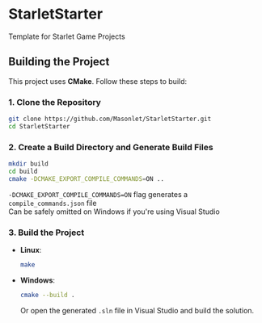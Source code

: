 # StarletStarter
Template for Starlet Game Projects

## Building the Project
This project uses **CMake**. Follow these steps to build:

### 1. Clone the Repository
```bash
git clone https://github.com/Masonlet/StarletStarter.git
cd StarletStarter
```

### 2. Create a Build Directory and Generate Build Files
```bash
mkdir build
cd build 
cmake -DCMAKE_EXPORT_COMPILE_COMMANDS=ON ..
```
`-DCMAKE_EXPORT_COMPILE_COMMANDS=ON` flag generates a `compile_commands.json` file  
Can be safely omitted on Windows if you're using Visual Studio

### 3. Build the Project
- **Linux**:
  ```bash
  make
  ```

- **Windows**:
  ```bash
  cmake --build .
  ```
  Or open the generated `.sln` file in Visual Studio and build the solution.
